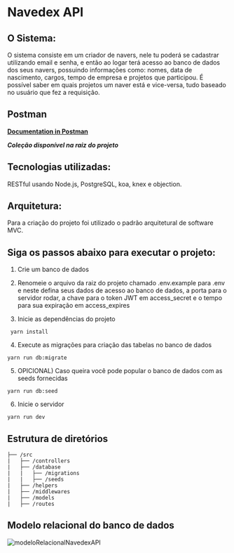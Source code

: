 # Navedex API 


## O Sistema:
O sistema consiste em um criador de navers, nele tu poderá se cadastrar utilizando email e senha, e então ao logar terá acesso ao banco de dados dos seus navers, possuindo informações como: nomes, data de nascimento, cargos, tempo de empresa e projetos que participou. É possível saber em quais projetos um naver está e vice-versa, tudo baseado no usuário que fez a requisição.


## Postman
[**Documentation in Postman**](https://documenter.getpostman.com/view/16658273/UVeFMRdE)

**_Coleção disponível na raiz do projeto_**


## Tecnologias utilizadas:
RESTful usando Node.js, PostgreSQL, koa, knex e objection.


## Arquitetura:
Para a criação do projeto foi utilizado o padrão arquitetural de software MVC.


## Siga os passos abaixo para executar o projeto:

1. Crie um banco de dados

2. Renomeie o arquivo da raiz do projeto chamado .env.example para .env e neste defina seus dados de acesso ao banco de dados, a porta para o servidor rodar, a chave para o token JWT em access_secret e o tempo para sua expiração em access_expires

3. Inicie as dependências do projeto
```
 yarn install
```

4. Execute as migrações para criação das tabelas no banco de dados
```
yarn run db:migrate
```

5. OPICIONAL) Caso queira você pode popular o banco de dados com as seeds fornecidas
```
yarn run db:seed
```

6. Inicie o servidor
```
yarn run dev

``` 


## Estrutura de diretórios
```
├── /src
|   ├── /controllers
|   ├── /database
|   |   ├── /migrations
|   |   ├── /seeds
|   ├── /helpers
|   ├── /middlewares
|   ├── /models
|   ├── /routes
```

## Modelo relacional do banco de dados
![modeloRelacionalNavedexAPI](https://user-images.githubusercontent.com/63760217/152434760-eef2ce01-dabf-4819-bc51-20fb66ca910b.png)
